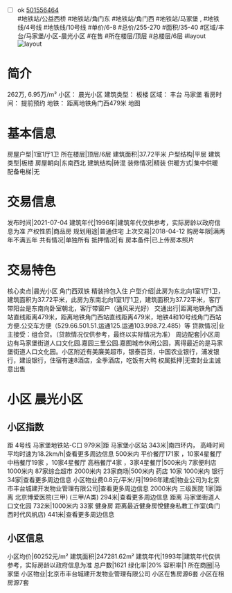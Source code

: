 - [ ] ok [501556464](https://bj.5i5j.com/ershoufang/501556464.html)  
 #地铁站/公益西桥 #地铁站/角门东 #地铁站/角门西 #地铁站/马家堡 ,  #地铁线/4号线 #地铁线/10号线
#单价/6-8 #总价/255-270 #面积/35-40   #区域/丰台/马家堡/小区-晨光小区 #在售 #所在楼层/顶层 #总楼层/6层 #layout 
![layout](http://image2a.5i5j.com/bdir/layout/223494.jpg_P5.jpg) 
# 简介 
 262万,  6.95万/m² 
小区： 晨光小区
建筑类型： 板楼
区域： 丰台 马家堡
看房时间： 提前预约
地铁： 距离地铁角门西479米 地图
# 基本信息 
 房屋户型|1室1厅1卫
所在楼层|顶层/6层
建筑面积|37.72平米
户型结构|平层
建筑类型|板楼
房屋朝向|东南西北
建筑结构|砖混
装修情况|精装
供暖方式|集中供暖
配备电梯|无
# 交易信息 
 发布时间|2021-07-04
建筑年代|1996年|建筑年代仅供参考，实际房龄以政府信息为准
产权性质|商品房
规划用途|普通住宅
上次交易|2018-04-12
购房年限|满两年不满五年
共有情况|单独所有
抵押情况|有
房本备件|已上传房本照片
# 交易特色 
 核心卖点|晨光小区 角门西双铁 精装拎包入住
户型介绍|此房为东北向1室1厅1卫，建筑面积为37.72平米，此房为东南北向1室1厅1卫，建筑面积为37.72平米，客厅带阳台是东南向卧室朝北，客厅带窗户（通风采光好）
交通出行|距离地铁角门西站直线距离479米，距离地铁角门西站直线距离479米，地铁4和10号线角门西站方便.公交车方便（529.66.501.51.运通125.运通103.998.72.485）等
贷款情况|业主接受：组合贷。（贷款情况仅供参考，最终以实际情况为准）
周边配套|小区周边有马家堡街道人口文化园.嘉园三里公园.嘉囿城市休闲公园，离得最近的是马家堡街道人口文化园。小区附近有美廉美超市，银泰百货，中国农业银行，浦发银行，建设银行，住宿有速8酒店，全季酒店，吃饭有大鸭
权属抵押|无查封业主诚意出售
# 小区 晨光小区
## 小区指数 
 距 4号线 马家堡地铁站-C口 979米|距 马家堡小区站 343米|南四环内， 高峰时间平均时速为18.2km/h|查看更多周边信息
500米内 平价餐厅171家 ，10家4星餐厅
中档餐厅19家 ，10家4星餐厅
高档餐厅4家 ，3家4星餐厅|500米内 7家便利店
1000米内 87家综合超市
2000米内 23家商场|500米内 药店 10家
1000米内 银行 34家|查看更多周边信息
小区物业费0.8元/平米/月|1996年建成|物业公司为北京市丰台城建开发物业管理有限公司|查看更多周边信息
2000米内 三级医院 1家|距离 北京博爱医院(三甲) (三甲/A类) 294米|查看更多周边信息
距离 马家堡街道人口文化园 732米|1000米内 33家 健身房
距离最近健身房悅健身私教工作室(角门西时代风帆店) 441米|查看更多周边信息
## 小区信息 
 小区均价|60252元/m²
建筑面积|247281.62m²
建筑年代|1993年|建筑年代仅供参考，实际房龄以政府信息为准
总户数|1621
绿化率|20%
容积率|1
所在商圈|马家堡
小区物业|北京市丰台城建开发物业管理有限公司
小区在售房源6套
小区在租房源7套
